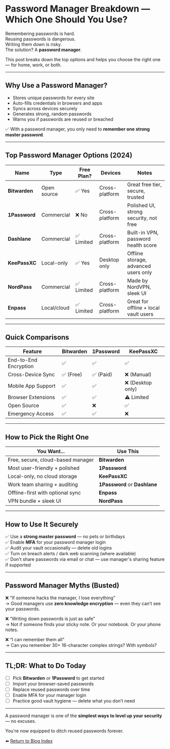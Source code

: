 # Password Manager Breakdown — Which One Should You Use?

Remembering passwords is hard.  
Reusing passwords is dangerous.  
Writing them down is risky.  
The solution? A **password manager**.

This post breaks down the top options and helps you choose the right one — for home, work, or both.

---

## Why Use a Password Manager?

- Stores unique passwords for every site
- Auto-fills credentials in browsers and apps
- Syncs across devices securely
- Generates strong, random passwords
- Warns you if passwords are reused or breached

✅ With a password manager, you only need to **remember one strong master password**.

---

## Top Password Manager Options (2024)

| Name               | Type        | Free Plan? | Devices | Notes |
|--------------------|-------------|------------|---------|-------|
| **Bitwarden**   | Open source | ✅ Yes      | Cross-platform | Great free tier, secure, trusted |
| **1Password**   | Commercial  | ❌ No       | Cross-platform | Polished UI, strong security, not free |
| **Dashlane**    | Commercial  | ✅ Limited  | Cross-platform | Built-in VPN, password health score |
| **KeePassXC**   | Local-only  | ✅ Yes      | Desktop only  | Offline storage, advanced users only |
| **NordPass**    | Commercial  | ✅ Limited  | Cross-platform | Made by NordVPN, sleek UI |
| **Enpass**      | Local/cloud | ✅ Limited  | Cross-platform | Great for offline + local vault users |

---

## Quick Comparisons

| Feature                | Bitwarden | 1Password | KeePassXC |
|------------------------|-----------|-----------|-----------|
| End-to-End Encryption  | ✅        | ✅        | ✅        |
| Cross-Device Sync      | ✅ (Free) | ✅ (Paid) | ❌ (Manual) |
| Mobile App Support     | ✅        | ✅        | ❌ (Desktop only) |
| Browser Extensions     | ✅        | ✅        | ⚠️ Limited |
| Open Source            | ✅        | ❌        | ✅        |
| Emergency Access       | ✅        | ✅        | ❌        |

---

## How to Pick the Right One

| You Want...                        | Use This              |
|-----------------------------------|------------------------|
| Free, secure, cloud-based manager | **Bitwarden**          |
| Most user-friendly + polished     | **1Password**          |
| Local-only, no cloud storage      | **KeePassXC**          |
| Work team sharing + auditing      | **1Password** or **Dashlane** |
| Offline-first with optional sync  | **Enpass**             |
| VPN bundle + sleek UI             | **NordPass**           |

---

## How to Use It Securely

✅ Use a **strong master password** — no pets or birthdays  
✅ Enable **MFA** for your password manager login  
✅ Audit your vault occasionally — delete old logins  
✅ Turn on breach alerts / dark web scanning (where available)  
✅ Don't share passwords via email or chat — use manager's sharing feature if supported

---

## Password Manager Myths (Busted)

❌ “If someone hacks the manager, I lose everything”  
→ Good managers use **zero knowledge encryption** — even they can’t see your passwords.

❌ “Writing down passwords is just as safe”  
→ Not if someone finds your sticky note. Or your notebook. Or your phone notes.

❌ “I can remember them all”  
→ Can you remember 30+ 16-character complex strings? With symbols?

---

## TL;DR: What to Do Today

- [ ] Pick **Bitwarden** or **1Password** to get started  
- [ ] Import your browser-saved passwords  
- [ ] Replace reused passwords over time  
- [ ] Enable MFA for your manager login  
- [ ] Practice good vault hygiene — delete what you don’t need  

---

A password manager is one of the **simplest ways to level up your security** — no excuses.

You're now equipped to ditch reused passwords forever.

⬅️ [Return to Blog Index](../index.md)
